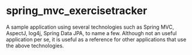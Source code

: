 # spring_mvc_exercisetracker
A sample application using several technologies such as Spring MVC, AspectJ, log4j, Spring Data JPA, to name a few. Although not an useful application per se, it is useful as a reference for other applications that use the above technologies. 
